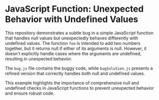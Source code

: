 # JavaScript Function: Unexpected Behavior with Undefined Values

This repository demonstrates a subtle bug in a simple JavaScript function that handles null values but unexpectedly behaves differently with undefined values. 
The function `foo` is intended to add two numbers together, but it returns null if either of its arguments is null. However, it doesn't explicitly handle cases where the arguments are undefined, resulting in unexpected behavior.

The `bug.js` file contains the buggy code, while `bugSolution.js` presents a refined version that correctly handles both null and undefined values.

This example highlights the importance of comprehensive null and undefined checks in JavaScript functions to prevent unexpected behavior and ensure robust code.